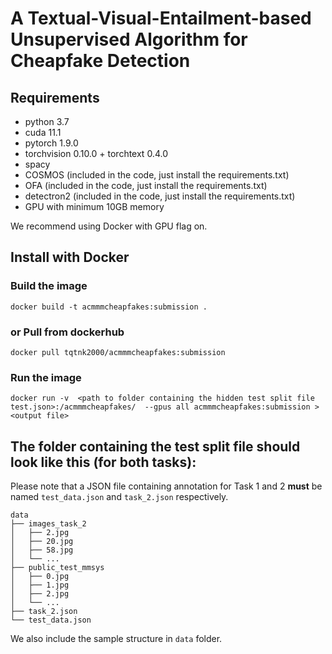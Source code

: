 # A Textual-Visual-Entailment-based Unsupervised Algorithm for Cheapfake Detection

## Requirements
- python 3.7
- cuda 11.1
- pytorch 1.9.0
- torchvision 0.10.0 + torchtext 0.4.0
- spacy
- COSMOS (included in the code, just install the requirements.txt)
- OFA (included in the code, just install the requirements.txt)
- detectron2 (included in the code, just install the requirements.txt)
- GPU with minimum 10GB memory

We recommend using Docker with GPU flag on.

## Install with Docker
### Build the image
    docker build -t acmmmcheapfakes:submission .
### or Pull from dockerhub
    docker pull tqtnk2000/acmmmcheapfakes:submission
### Run the image
    docker run -v  <path to folder containing the hidden test split file test.json>:/acmmmcheapfakes/  --gpus all acmmmcheapfakes:submission > <output file>

## The folder containing the test split file should look like this (for both tasks):
Please note that a JSON file containing annotation for Task 1 and 2 **must** be named `test_data.json` and `task_2.json` respectively.

    data
    ├── images_task_2            
    │   ├── 2.jpg                
    │   ├── 20.jpg        
    │   ├── 58.jpg      
    │   └── ...      
    ├── public_test_mmsys          
    │   ├── 0.jpg
    │   ├── 1.jpg
    │   ├── 2.jpg  
    │   └── ...          
    ├── task_2.json 
    └── test_data.json

We also include the sample structure in `data` folder.


